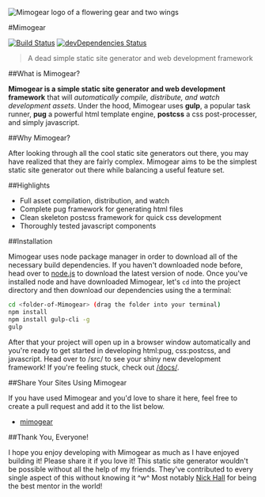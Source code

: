 ![Mimogear logo of a flowering gear and two wings](http://image.prntscr.com/image/c1989297e97d45c69817e85947647862.png)

#Mimogear

[![Build Status](https://travis-ci.org/mimoduo/Mimogear.svg?branch=master)](https://travis-ci.org/mimoduo/Mimogear)
[![devDependencies Status](https://david-dm.org/mimoduo/Mimogear/dev-status.svg)](https://david-dm.org/Mimoduo/Mimogear#info=devDependencies)

> A dead simple static site generator and web development framework

##What is Mimogear?

**Mimogear is a simple static site generator and web development framework** that will _automatically compile, distribute, and watch development assets_. Under the hood, Mimogear uses **gulp**, a popular task runner, **pug** a powerful html template engine, **postcss** a css post-processer, and simply javascript.

##Why Mimogear?

After looking through all the cool static site generators out there, you may have realized that they are fairly complex. Mimogear aims to be the simplest static site generator out there while balancing a useful feature set.

##Highlights

* Full asset compilation, distribution, and watch
* Complete pug framework for generating html files
* Clean skeleton postcss framework for quick css development
* Thoroughly tested javascript components

##Installation

Mimogear uses node package manager in order to download all of the necessary build dependencies. If you haven't downloaded node before, head over to [node.js](https://nodejs.org/en/) to download the latest version of node. Once you've installed node and have downloaded Mimogear, let's `cd` into the project directory and then download our dependencies using the a terminal:

```sh
cd <folder-of-Mimogear> (drag the folder into your terminal)
npm install
npm install gulp-cli -g
gulp
```

After that your project will open up in a browser window automatically and you're ready to get started in developing html:pug, css:postcss, and javascript. Head over to /src/ to see your shiny new development framework! If you're feeling stuck, check out [/docs/](https://github.com/mimoduo/Mimogear/tree/master/docs).

##Share Your Sites Using Mimogear

If you have used Mimogear and you'd love to share it here, feel free to create a pull request and add it to the list below.

* [mimogear](http://mimoduo.github.io/Mimogear/)

##Thank You, Everyone!

I hope you enjoy developing with Mimogear as much as I have enjoyed building it! Please share it if you love it! This static site generator wouldn't be possible without all the help of my friends. They've contributed to every single aspect of this without knowing it ^w^ Most notably [Nick Hall](https://github.com/nhall) for being the best mentor in the world!
